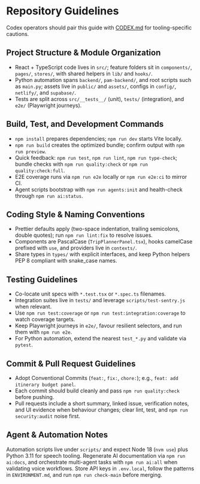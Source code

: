 # Repository Guidelines

Codex operators should pair this guide with [CODEX.md](CODEX.md) for tooling-specific cautions.

## Project Structure & Module Organization
- React + TypeScript code lives in `src/`; feature folders sit in `components/`, `pages/`, `stores/`, with shared helpers in `lib/` and `hooks/`.
- Python automation spans `backend/`, `pam-backend/`, and root scripts such as `main.py`; assets live in `public/` and `assets/`, configs in `config/`, `netlify/`, and `supabase/`.
- Tests are split across `src/__tests__/` (unit), `tests/` (integration), and `e2e/` (Playwright journeys).

## Build, Test, and Development Commands
- `npm install` prepares dependencies; `npm run dev` starts Vite locally.
- `npm run build` creates the optimized bundle; confirm output with `npm run preview`.
- Quick feedback: `npm run test`, `npm run lint`, `npm run type-check`; bundle checks with `npm run quality:check` or `npm run quality:check:full`.
- E2E coverage runs via `npm run e2e` locally or `npm run e2e:ci` to mirror CI.
- Agent scripts bootstrap with `npm run agents:init` and health-check through `npm run ai:status`.

## Coding Style & Naming Conventions
- Prettier defaults apply (two-space indentation, trailing semicolons, double quotes); run `npm run lint:fix` to resolve issues.
- Components are PascalCase (`TripPlannerPanel.tsx`), hooks camelCase prefixed with `use`, and providers live in `contexts/`.
- Share types in `types/` with explicit interfaces, and keep Python helpers PEP 8 compliant with snake_case names.

## Testing Guidelines
- Co-locate unit specs with `*.test.tsx` or `*.spec.ts` filenames.
- Integration suites live in `tests/` and leverage `scripts/test-sentry.js` when relevant.
- Use `npm run test:coverage` or `npm run test:integration:coverage` to watch coverage targets.
- Keep Playwright journeys in `e2e/`, favour resilient selectors, and run them with `npm run e2e`.
- For Python automation, extend the nearest `test_*.py` and validate via `pytest`.

## Commit & Pull Request Guidelines
- Adopt Conventional Commits (`feat:`, `fix:`, `chore:`); e.g., `feat: add itinerary budget panel`.
- Each commit should build cleanly and pass `npm run quality:check` before pushing.
- Pull requests include a short summary, linked issue, verification notes, and UI evidence when behaviour changes; clear lint, test, and `npm run security:audit` noise first.

## Agent & Automation Notes
Automation scripts live under `scripts/` and expect Node 18 (`nvm use`) plus Python 3.11 for speech tooling. Regenerate AI documentation via `npm run ai:docs`, and orchestrate multi-agent tasks with `npm run ai:all` when validating voice workflows. Store API keys in `.env.local`, follow the patterns in `ENVIRONMENT.md`, and run `npm run check-main` before merging.
